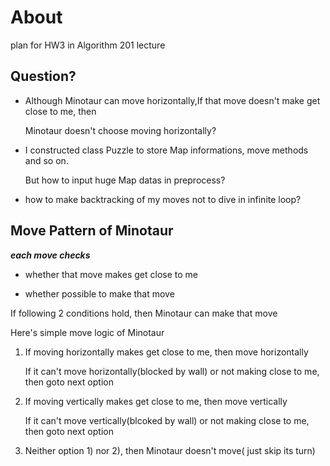 # About

plan for HW3 in Algorithm 201 lecture



## Question?


- Although Minotaur can move horizontally,If that move doesn't make get close to me, then

  Minotaur doesn't choose moving horizontally?


- I constructed class Puzzle to store Map informations, move methods and so on.

  But how to input huge Map datas in preprocess?  


- how to make backtracking of my moves not to dive in infinite loop?


## Move Pattern of Minotaur

***each move checks*** 

- whether that move makes get close to me
 
- whether possible to make that move

If following 2 conditions hold, then Minotaur can make that move


Here's simple move logic of Minotaur
  
1) If moving horizontally makes get close to me, then move horizontally

   If it can't move horizontally(blocked by wall) or not making close to me, then goto next option


2) If moving vertically makes get close to me, then move vertically

   If it can't move vertically(blcoked by wall) or not making close to me, then goto next option


3) Neither option 1) nor 2), then Minotaur doesn't move( just skip its turn)


